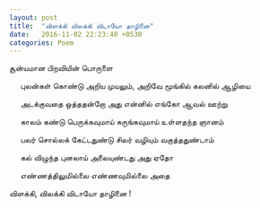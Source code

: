 ```yaml
---
layout: post
title:  "விளக்கி விலக்கி விடாயோ தாழினை"
date:   2016-11-02 22:23:40 +0530
categories: Poem
---
```

சூன்யமான பிறவியின் பொருளை

&nbsp;&nbsp;&nbsp;&nbsp;&nbsp;புலன்கள் கொண்டு அறிய முயலும், அறிவே
மூங்கில் கலனில் ஆழியை

&nbsp;&nbsp;&nbsp;&nbsp;&nbsp;அடக்குவதை ஒத்ததன்றோ அது
என்னில் எங்கோ ஆவல் ஊற்று

&nbsp;&nbsp;&nbsp;&nbsp;&nbsp;காலம் கண்டு பெருக்கவுமாய்
சுருங்கவுமாய் உள்ளதந்த ஞானம்

&nbsp;&nbsp;&nbsp;&nbsp;&nbsp;பலர் சொல்லக் கேட்டதுண்டு
சிலர் வழியும் வகுத்ததுண்டாம்

&nbsp;&nbsp;&nbsp;&nbsp;&nbsp;கல் விழுந்த புனலாய்
அலையுண்டது அது ஏதோ

&nbsp;&nbsp;&nbsp;&nbsp;&nbsp;எண்ணத்திலுமில்லை எண்ணவுமில்லை அதை

விளக்கி, விலக்கி விடாயோ தாழினை !

